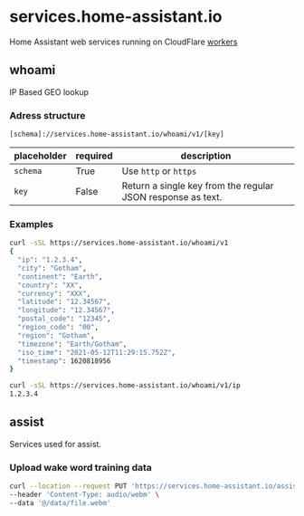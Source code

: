 # services.home-assistant.io

Home Assistant web services running on CloudFlare [workers](https://workers.cloudflare.com/)

## whoami

IP Based GEO lookup

### Adress structure

`[schema]://services.home-assistant.io/whoami/v1/[key]`

| placeholder | required | description                                                 |
| ----------- | -------- | ----------------------------------------------------------- |
| `schema`    | True     | Use `http` or `https`                                       |
| `key`       | False    | Return a single key from the regular JSON response as text. |

### Examples

```bash
curl -sSL https://services.home-assistant.io/whoami/v1
{
  "ip": "1.2.3.4",
  "city": "Gotham",
  "continent": "Earth",
  "country": "XX",
  "currency": "XXX",
  "latitude": "12.34567",
  "longitude": "12.34567",
  "postal_code": "12345",
  "region_code": "00",
  "region": "Gotham",
  "timezone": "Earth/Gotham",
  "iso_time": "2021-05-12T11:29:15.752Z",
  "timestamp": 1620818956
}
```

```bash
curl -sSL https://services.home-assistant.io/whoami/v1/ip
1.2.3.4
```

## assist

Services used for assist.

### Upload wake word training data

```bash
curl --location --request PUT 'https://services.home-assistant.io/assist/wake_word/training_data/upload?wake_word=[name]&user_content=[user content]' \
--header 'Content-Type: audio/webm' \
--data '@/data/file.webm'
```
